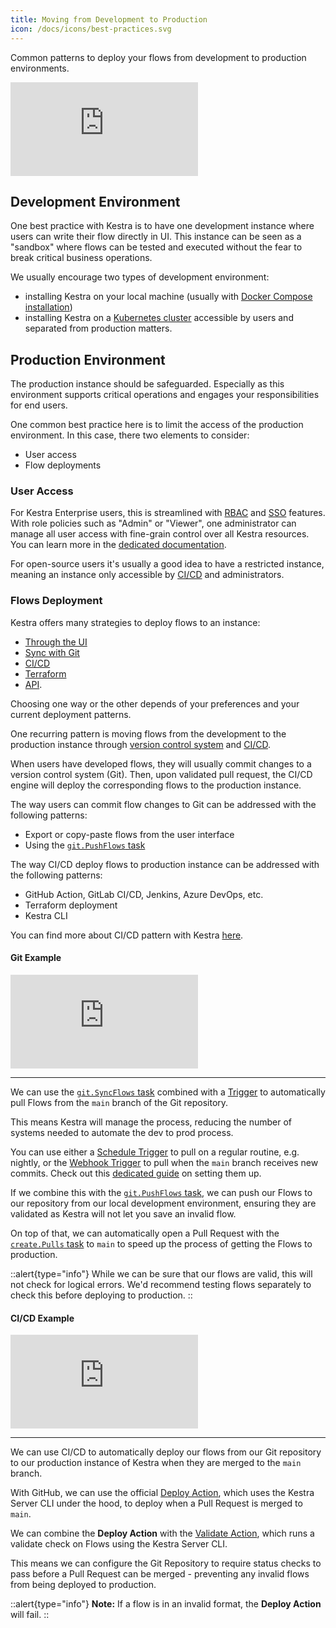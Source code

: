 ```yaml
---
title: Moving from Development to Production
icon: /docs/icons/best-practices.svg
---
```


Common patterns to deploy your flows from development to production environments.

<div class="video-container">
  <iframe src="https://www.youtube.com/embed/iM4mjIEsxMY?si=zJtwEyGUmvclfXEU" title="YouTube video player" frameborder="0" allow="accelerometer; autoplay; clipboard-write; encrypted-media; gyroscope; picture-in-picture; web-share" referrerpolicy="strict-origin-when-cross-origin" allowfullscreen></iframe>
</div>

## Development Environment

One best practice with Kestra is to have one development instance where users can write their flow directly in UI. This instance can be seen as a "sandbox" where flows can be tested and executed without the fear to break critical business operations.

We usually encourage two types of development environment:
- installing Kestra on your local machine (usually with [Docker Compose installation](../02.installation/03.docker-compose.md))
- installing Kestra on a [Kubernetes cluster](../02.installation/03.kubernetes.md) accessible by users and separated from production matters.

## Production Environment

The production instance should be safeguarded. Especially as this environment supports critical operations and engages your responsibilities for end users.

One common best practice here is to limit the access of the production environment. In this case, there two elements to consider:
- User access
- Flow deployments

### User Access

For Kestra Enterprise users, this is streamlined with [RBAC](../06.enterprise/03.auth/rbac.md) and [SSO](../06.enterprise/03.auth/sso/index.md) features. With role policies such as "Admin" or "Viewer", one administrator can manage all user access with fine-grain control over all Kestra resources. You can learn more in the [dedicated documentation](../06.enterprise/index.md).

For open-source users it's usually a good idea to have a restricted instance, meaning an instance only accessible by [CI/CD](../version-control-cicd/cicd/index.md) and administrators.

### Flows Deployment

Kestra offers many strategies to deploy flows to an instance:
- [Through the UI](../08.ui/01.flows.md)
- [Sync with Git](../version-control-cicd/04.git.md)
- [CI/CD](../version-control-cicd/cicd/index.md)
- [Terraform](../13.terraform/index.md)
- [API](../api-reference/index.md).

Choosing one way or the other depends of your preferences and your current deployment patterns.

One recurring pattern is moving flows from the development to the production instance through [version control system](../version-control-cicd/04.git.md) and [CI/CD](../version-control-cicd/cicd/index.md).

When users have developed flows, they will usually commit changes to a version control system (Git). Then, upon validated pull request, the CI/CD engine will deploy the corresponding flows to the production instance.

The way users can commit flow changes to Git can be addressed with the following patterns:
- Export or copy-paste flows from the user interface
- Using the [`git.PushFlows` task](/plugins/plugin-git/io.kestra.plugin.git.pushflows)

The way CI/CD deploy flows to production instance can be addressed with the following patterns:
- GitHub Action, GitLab CI/CD, Jenkins, Azure DevOps, etc.
- Terraform deployment
- Kestra CLI

You can find more about CI/CD pattern with Kestra [here](../version-control-cicd/cicd/index.md).

#### Git Example

<div class="video-container">
    <iframe src="https://www.youtube.com/embed/02bFAu-rpxU?si=bzj_Gs_mxxocdhd2" title="YouTube video player" frameborder="0" allow="accelerometer; autoplay; clipboard-write; encrypted-media; gyroscope; picture-in-picture; web-share" referrerpolicy="strict-origin-when-cross-origin" allowfullscreen></iframe>
</div>

---

We can use the [`git.SyncFlows` task](/plugins/plugin-git/io.kestra.plugin.git.syncflows) combined with a [Trigger](../04.workflow-components/07.triggers/index.md) to automatically pull Flows from the `main` branch of the Git repository.

This means Kestra will manage the process, reducing the number of systems needed to automate the dev to prod process.

You can use either a [Schedule Trigger](../04.workflow-components/07.triggers/01.schedule-trigger.md) to pull on a regular routine, e.g. nightly, or the [Webhook Trigger](../04.workflow-components/07.triggers/03.webhook-trigger.md) to pull when the `main` branch receives new commits. Check out this [dedicated guide](../15.how-to-guides/syncflows.md) on setting them up.

If we combine this with the [`git.PushFlows` task](/plugins/plugin-git/io.kestra.plugin.git.pushflows), we can push our Flows to our repository from our local development environment, ensuring they are validated as Kestra will not let you save an invalid flow.

On top of that, we can automatically open a Pull Request with the [`create.Pulls` task](/plugins/github/tasks/io.kestra.plugin.github.pulls.create) to `main` to speed up the process of getting the Flows to production.

::alert{type="info"}
While we can be sure that our flows are valid, this will not check for logical errors. We'd recommend testing flows separately to check this before deploying to production.
::

#### CI/CD Example

<div class="video-container">
  <iframe src="https://www.youtube.com/embed/4MqtD9VtGVs?si=6yuJkPkq29SzKy_r" title="YouTube video player" frameborder="0" allow="accelerometer; autoplay; clipboard-write; encrypted-media; gyroscope; picture-in-picture; web-share" referrerpolicy="strict-origin-when-cross-origin" allowfullscreen></iframe>
</div>

---

We can use CI/CD to automatically deploy our flows from our Git repository to our production instance of Kestra when they are merged to the `main` branch.

With GitHub, we can use the official [Deploy Action](../version-control-cicd/cicd/01.github-action.md#kestra-actions), which uses the Kestra Server CLI under the hood, to deploy when a Pull Request is merged to `main`.

We can combine the **Deploy Action** with the [Validate Action](../version-control-cicd/cicd/01.github-action.md#kestra-actions), which runs a validate check on Flows using the Kestra Server CLI.

This means we can configure the Git Repository to require status checks to pass before a Pull Request can be merged - preventing any invalid flows from being deployed to production.

::alert{type="info"}
**Note:** If a flow is in an invalid format, the **Deploy Action** will fail.
::

